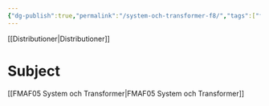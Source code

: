 ```yaml
---
{"dg-publish":true,"permalink":"/system-och-transformer-f8/","tags":["föreläsning","systemochtransformer"]}
---
```



[[Distributioner\|Distributioner]]


# Subject
[[FMAF05 System och Transformer\|FMAF05 System och Transformer]]
